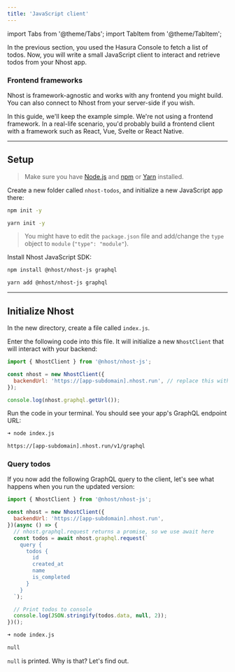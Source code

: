 ```yaml
---
title: 'JavaScript client'
---
```


import Tabs from '@theme/Tabs';
import TabItem from '@theme/TabItem';

In the previous section, you used the Hasura Console to fetch a list of todos. Now, you will write a small JavaScript client to interact and retrieve todos from your Nhost app.

### Frontend frameworks

Nhost is framework-agnostic and works with any frontend you might build. You can also connect to Nhost from your server-side if you wish.

In this guide, we'll keep the example simple. We're not using a frontend framework. In a real-life scenario, you'd probably build a frontend client with a framework such as React, Vue, Svelte or React Native.

---

## Setup

> Make sure you have [Node.js](https://nodejs.org) and [npm](https://docs.npmjs.com/getting-started) or [Yarn](https://classic.yarnpkg.com/lang/en/docs/install) installed.

Create a new folder called `nhost-todos`, and initialize a new JavaScript app there:

<Tabs>
  <TabItem value="npm" label="npm" default>

```bash
npm init -y
```

  </TabItem>
  <TabItem value="yarn" label="Yarn">

```bash
yarn init -y
```

  </TabItem>
</Tabs>

> You might have to edit the `package.json` file and add/change the `type` object to `module` (`"type": "module"`).

Install Nhost JavaScript SDK:

<Tabs>
<TabItem value="npm" label="npm" default>

```bash
npm install @nhost/nhost-js graphql
```

  </TabItem>
  <TabItem value="yarn" label="Yarn">

```bash
yarn add @nhost/nhost-js graphql
```

  </TabItem>
</Tabs>

---

## Initialize Nhost

In the new directory, create a file called `index.js`.

Enter the following code into this file. It will initialize a new `NhostClient` that will interact with your backend:

```js
import { NhostClient } from '@nhost/nhost-js';

const nhost = new NhostClient({
  backendUrl: 'https://[app-subdomain].nhost.run', // replace this with the backend URL of your app
});

console.log(nhost.graphql.getUrl());
```

Run the code in your terminal. You should see your app's GraphQL endpoint URL:

```bash
➜ node index.js

https://[app-subdomain].nhost.run/v1/graphql
```

### Query todos

If you now add the following GraphQL query to the client, let's see what happens when you run the updated version:

```js
import { NhostClient } from '@nhost/nhost-js';

const nhost = new NhostClient({
  backendUrl: 'https://[app-subdomain].nhost.run',
})(async () => {
  // nhost.graphql.request returns a promise, so we use await here
  const todos = await nhost.graphql.request(`
    query {
      todos {
        id
        created_at
        name
        is_completed
      }
    }
  `);

  // Print todos to console
  console.log(JSON.stringify(todos.data, null, 2));
})();
```

```bash
➜ node index.js

null
```

`null` is printed. Why is that? Let's find out.
